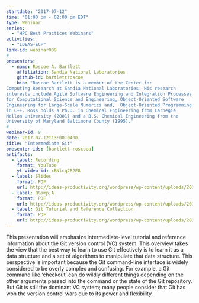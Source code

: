 ```yaml
---
startdate: "2017-07-12"
time: "01:00 pm - 02:00 pm EDT"
type: Webinar
series:
  - "HPC Best Practices Webinars"
activities:
  - "IDEAS-ECP"
link-id: webinar009
#
presenters:
  - name: Roscoe A. Bartlett
    affiliation: Sandia National Laboratories
    github-id: bartlettroscoe
    bio: "Roscoe Bartlett is a member of the Center for
Computing Research at Sandia National Laboratories. His research
interests include Agile Software Engineering and Integration Processes
for Computational Science and Engineering, Object-Oriented Software
Engineering for Large-Scale Numerics and,  Object-Oriented Programming
in C++. Ross holds a Ph.D. in Chemical Engineering from Carnegie
Mellon University (2001) and a B.S. Chemical Engineering from the
University of Maryland Baltimore County (1995)."
#
webinar-id: 9
date: 2017-07-12T13:00-0400
title: "Intermediate Git"
presenter-ids: [bartlett-roscoea]
artifacts:
  - label: Recording
    format: YouTube
    yt-video-id: xBNlcq2B2E8
  - label: Slides
    format: PDF
    url: http://ideas-productivity.org/wordpress/wp-content/uploads/2017/07/webinar009-IntermediateGitSlides-4.pdf
  - label: Q&amp;A
    format: PDF
    url: http://ideas-productivity.org/wordpress/wp-content/uploads/2017/07/webinar009-IntermediateGitQA-4.pdf
  - label: Git Tutorial and Reference Collection
    format: PDF
    url: http://ideas-productivity.org/wordpress/wp-content/uploads/2017/07/webinar009-GitTutorialandReferenceCollection-4.pdf
---
```

This presentation will emphasize intermediate-level tutorial and
reference information about the Git version control (VC) system. This
overview takes the view that the best way to learn to use Git
effectively is to learn it as a data structure and a set of algorithms
to manipulate that data structure. This perspective is important
because the Git command-line interface is widely considered to be
overly complex and confusing. For example, a Git command like
‘checkout’ can do wildly different things depending on the other
arguments passed into the command or the state of the Git repository.
But Git is still the dominant VC system; many people consider that Git
has won the version control wars due to its power and flexibility.
